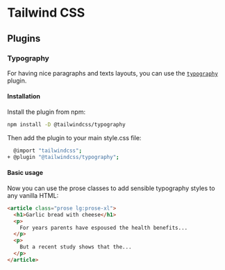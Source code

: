 # Tailwind CSS

## Plugins

### Typography

For having nice paragraphs and texts layouts, you can use the [`typography`](https://github.com/tailwindlabs/tailwindcss-typography) plugin.

#### Installation

Install the plugin from npm:
```sh
npm install -D @tailwindcss/typography
```

Then add the plugin to your main style.css file:
```sh
  @import "tailwindcss";
+ @plugin "@tailwindcss/typography";
```

#### Basic usage

Now you can use the prose classes to add sensible typography styles to any vanilla HTML:

```html
<article class="prose lg:prose-xl">
  <h1>Garlic bread with cheese</h1>
  <p>
    For years parents have espoused the health benefits...
  </p>
  <p>
    But a recent study shows that the...
  </p>
</article>
```
